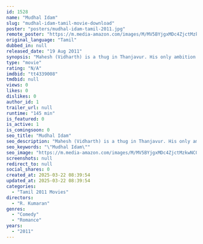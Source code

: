 ```yaml
---
id: 1528
name: "Mudhal Idam"
slug: "mudhal-idam-tamil-movie-download"
poster: "posters/mudhal-idam-tamil-2011.jpg"
remote_poster: "https://m.media-amazon.com/images/M/MV5BYjgxMDc4ZjctMzkwNC00ZjA5LTg1N2QtZDM4YWZkNmE4MmVkXkEyXkFqcGdeQXVyMTEzNzg0Mjkx._V1_SX300.jpg"
original_language: "Tamil"
dubbed_in: null
released_date: "19 Aug 2011"
synopsis: "Mahesh (Vidharth) is a thug in Thanjavur. His only ambition is emerge as the Number 1 rowdy with his name topping the list of wanted criminals in the local police station. He is called 'Yamakunji'(junior lord of dead) by his frien..."
type: "movie"
rating: "N/A"
imdbid: "tt4339008"
tmdbid: null
views: 0
likes: 0
dislikes: 0
author_id: 1
trailer_url: null
runtime: "145 min"
is_featured: 0
is_active: 1
is_comingsoon: 0
seo_title: "Mudhal Idam"
seo_description: "Mahesh (Vidharth) is a thug in Thanjavur. His only ambition is emerge as the Number 1 rowdy with his name topping the list of wanted criminals in the local police station. He is called 'Yamakunji'(junior lord of dead) by his frien..."
seo_keywords: "\"Mudhal Idam\""
seo_image: "https://m.media-amazon.com/images/M/MV5BYjgxMDc4ZjctMzkwNC00ZjA5LTg1N2QtZDM4YWZkNmE4MmVkXkEyXkFqcGdeQXVyMTEzNzg0Mjkx._V1_SX300.jpg"
screenshots: null
redirect_to: null
social_shares: 0
created_at: 2025-03-22 08:39:54
updated_at: 2025-03-22 08:39:54
categories:
  - "Tamil 2011 Movies"
directors:
  - "R. Kumaran"
genres:
  - "Comedy"
  - "Romance"
years:
  - "2011"
---
```

